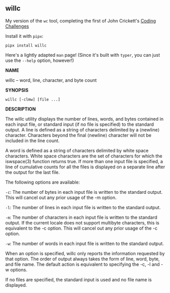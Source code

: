 ## willc

My version of the `wc` tool, completing the first of John Crickett's [Coding Challenges](https://codingchallenges.fyi/challenges/challenge-wc)

Install it with `pipx`:

```
pipx install willc
```

Here's a lightly adapted `man` page! (Since it's built with `typer`, you can just use the `--help` option, however!)

**NAME**

willc – word, line, character, and byte count

**SYNOPSIS**

`willc [-clmw] [file ...]`

**DESCRIPTION**

The willc utility displays the number of lines, words, and bytes contained in each input file, or standard input (if no file is specified) to the standard output.  A line is defined as a string of characters delimited by a ⟨newline⟩ character.  Characters beyond the final ⟨newline⟩ character will not be included in the line count.

A word is defined as a string of characters delimited by white space characters.  White space characters are the set of characters for which the iswspace(3) function returns true.  If more than one input file is specified, a line of cumulative counts for all the files is displayed on a separate line after the output for the last file.

The following options are available:

`-c`: The number of bytes in each input file is written to the standard output.  This will cancel out any prior usage of the -m option.

`-l`: The number of lines in each input file is written to the standard output.

`-m`: The number of characters in each input file is written to the standard output.  If the current locale does not support multibyte characters, this is equivalent to the -c option.  This will cancel out any prior usage of the -c option.

`-w`: The number of words in each input file is written to the standard output.

When an option is specified, willc only reports the information requested by that option.  The order of output always takes the form of line, word, byte, and file name.  The default action is equivalent to specifying the -c, -l and -w options.

If no files are specified, the standard input is used and no file name is displayed.
